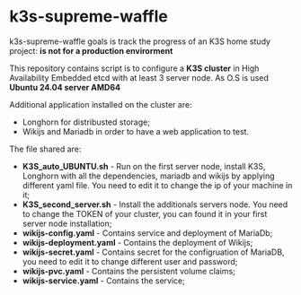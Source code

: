 # k3s-supreme-waffle
k3s-supreme-waffle goals is track the progress of an K3S home study project: **is not for a production envirorment**

This repository contains script is to configure a **K3S cluster** in High Availability Embedded etcd with at least 3 server node. As O.S is used **Ubuntu 24.04 server AMD64**



Additional application installed on the cluster are:
* Longhorn for distribusted storage;
* Wikijs and Mariadb in order to have a web application to test.

The file shared are:
* **K3S_auto_UBUNTU.sh** - Run on the first server node, install K3S, Longhorn with all the dependencies, mariadb and wikijs by applying different yaml file. You need to edit it to change the ip of your machine in it;
* **K3S_second_server.sh** - Install the additionals servers node. You need to change the TOKEN of your cluster, you can found it in your first server node installation;
* **wikijs-config.yaml** - Contains service and deployment of MariaDb;
* **wikijs-deployment.yaml** - Contains the deployment of Wikijs;
* **wikijs-secret.yaml** - Contains secret for the configruation of MariaDB, you need to edit it to change different user and password;
* **wikijs-pvc.yaml** - Contains the persistent volume claims;
* **wikijs-service.yaml** - Contains the service;
